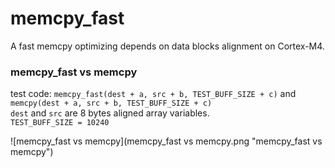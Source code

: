 # memcpy_fast
A fast memcpy optimizing depends on data blocks alignment on Cortex-M4.

### memcpy_fast vs memcpy
test code: `memcpy_fast(dest + a, src + b, TEST_BUFF_SIZE + c)` and `memcpy(dest + a, src + b, TEST_BUFF_SIZE + c)`  
`dest` and `src` are 8 bytes aligned array variables.  
`TEST_BUFF_SIZE = 10240`  

![memcpy_fast vs memcpy](memcpy_fast vs memcpy.png "memcpy_fast vs memcpy")
